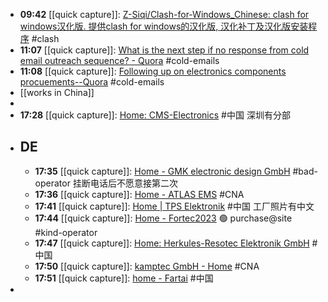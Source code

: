 - **09:42** [[quick capture]]:  [Z-Siqi/Clash-for-Windows_Chinese: clash for windows汉化版. 提供clash for windows的汉化版, 汉化补丁及汉化版安装程序](https://github.com/Z-Siqi/Clash-for-Windows_Chinese) #clash
- **11:07** [[quick capture]]:  [What is the next step if no response from cold email outreach sequence? - Quora](https://www.quora.com/What-is-the-next-step-if-no-response-from-cold-email-outreach-sequence) #cold-emails
- **11:08** [[quick capture]]: [Following up on  electronics components procuements--Quora](https://www.quora.com/What-is-a-good-subject-line-for-a-follow-up-email-after-you-have-not-received-a-response-from-your-initial-outreach) #cold-emails
- [[works in China]]
-
- **17:28** [[quick capture]]:  [Home: CMS-Electronics](https://www.cms-electronics.com/en/)  #中国 深圳有分部
- ## DE
	- **17:35** [[quick capture]]:  [Home - GMK electronic design GmbH](https://www.gmk-electronic-design.de/en/) #bad-operator 挂断电话后不愿意接第二次
	- **17:36** [[quick capture]]:  [Home - ATLAS EMS](https://www.atlas-ems.de/en/welcome/) #CNA
	- **17:41** [[quick capture]]:  [Home | TPS Elektronik](https://www.tps-elektronik.de/) #中国 工厂照片有中文
	- **17:44** [[quick capture]]:  [Home - Fortec2023](https://autronic.de/en/) 🟢 purchase@site #kind-operator
	- **17:47** [[quick capture]]:  [Home: Herkules-Resotec Elektronik GmbH](https://www.herkules-resotec.de/en/home.html) #中国
	- **17:50** [[quick capture]]:  [kamptec GmbH - Home](https://www.kamptec.de/) #CNA
	- **17:51** [[quick capture]]:  [home - Fartai](https://fartai.de/home/) #中国
-